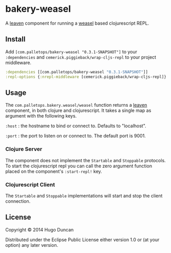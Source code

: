# bakery-weasel

A [leaven][leaven] component for running a [weasel][weasel] based
clojurescript REPL.

## Install

Add `[com.palletops/bakery-weasel "0.3.1-SNAPSHOT"]` to your
`:dependencies` and `cemerick.piggieback/wrap-cljs-repl` to your project middleware.

```clj
:dependencies [[com.palletops/bakery-weasel "0.3.1-SNAPSHOT"]]
:repl-options {:nrepl-middleware [cemerick.piggieback/wrap-cljs-repl]}
```
## Usage

The `com.palletops.bakery.weasel/weasel` function returns a
[leaven][leaven] component, in both clojure and clojurescript.  It
takes a single map as argument with the following keys.

`:host`
: the hostname to bind or connect to.  Defaults to "localhost".

`:port`
: the port to listen on or connect to.  The default port is 9001.

### Clojure Server

The component does not implement the `Startable` and `Stoppable`
protocols.  To start the clojurescript repl you can call the zero
argument function placed on the component's `:start-repl!` key.

### Clojurescript Client

The `Startable` and `Stoppable` implementations will start and stop
the client connection.

## License

Copyright © 2014 Hugo Duncan

Distributed under the Eclipse Public License either version 1.0 or (at
your option) any later version.

[weasel]:https://github.com/tomjakubowski/weasel "Weasel websocket based repl"
[leaven]:https://github.com/palletops/leaven "Leaven component library"
[ring]:https://github.com/ring-clojure/ring "Ring"
